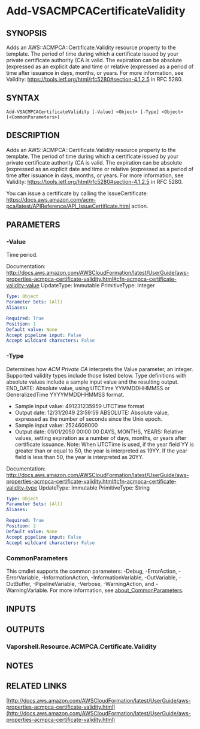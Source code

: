 # Add-VSACMPCACertificateValidity

## SYNOPSIS
Adds an AWS::ACMPCA::Certificate.Validity resource property to the template.
The period of time during which a certificate issued by your private certificate authority (CA is valid.
The expiration can be absolute (expressed as an explicit date and time or relative (expressed as a period of time after issuance in days, months, or years.
For more information, see Validity: https://tools.ietf.org/html/rfc5280#section-4.1.2.5 in RFC 5280.

## SYNTAX

```
Add-VSACMPCACertificateValidity [-Value] <Object> [-Type] <Object> [<CommonParameters>]
```

## DESCRIPTION
Adds an AWS::ACMPCA::Certificate.Validity resource property to the template.
The period of time during which a certificate issued by your private certificate authority (CA is valid.
The expiration can be absolute (expressed as an explicit date and time or relative (expressed as a period of time after issuance in days, months, or years.
For more information, see Validity: https://tools.ietf.org/html/rfc5280#section-4.1.2.5 in RFC 5280.

You can issue a certificate by calling the IssueCertificate: https://docs.aws.amazon.com/acm-pca/latest/APIReference/API_IssueCertificate.html action.

## PARAMETERS

### -Value
Time period.

Documentation: http://docs.aws.amazon.com/AWSCloudFormation/latest/UserGuide/aws-properties-acmpca-certificate-validity.html#cfn-acmpca-certificate-validity-value
UpdateType: Immutable
PrimitiveType: Integer

```yaml
Type: Object
Parameter Sets: (All)
Aliases:

Required: True
Position: 1
Default value: None
Accept pipeline input: False
Accept wildcard characters: False
```

### -Type
Determines how *ACM Private CA* interprets the Value parameter, an integer.
Supported validity types include those listed below.
Type definitions with absolute values include a sample input value and the resulting output.
END_DATE: Absolute value, using UTCTime YYMMDDHHMMSS or GeneralizedTime YYYYMMDDHHMMSS format.
+ Sample input value: 491231235959 UTCTime format
+ Output date: 12/31/2049 23:59:59
ABSOLUTE: Absolute value, expressed as the number of seconds since the Unix epoch.
+ Sample input value: 2524608000
+ Output date: 01/01/2050 00:00:00
DAYS, MONTHS, YEARS: Relative values, setting expiration as a number of days, months, or years after certificate issuance.
Note: When UTCTime is used, if the year field YY is greater than or equal to 50, the year is interpreted as 19YY.
If the year field is less than 50, the year is interpreted as 20YY.

Documentation: http://docs.aws.amazon.com/AWSCloudFormation/latest/UserGuide/aws-properties-acmpca-certificate-validity.html#cfn-acmpca-certificate-validity-type
UpdateType: Immutable
PrimitiveType: String

```yaml
Type: Object
Parameter Sets: (All)
Aliases:

Required: True
Position: 2
Default value: None
Accept pipeline input: False
Accept wildcard characters: False
```

### CommonParameters
This cmdlet supports the common parameters: -Debug, -ErrorAction, -ErrorVariable, -InformationAction, -InformationVariable, -OutVariable, -OutBuffer, -PipelineVariable, -Verbose, -WarningAction, and -WarningVariable. For more information, see [about_CommonParameters](http://go.microsoft.com/fwlink/?LinkID=113216).

## INPUTS

## OUTPUTS

### Vaporshell.Resource.ACMPCA.Certificate.Validity
## NOTES

## RELATED LINKS

[http://docs.aws.amazon.com/AWSCloudFormation/latest/UserGuide/aws-properties-acmpca-certificate-validity.html](http://docs.aws.amazon.com/AWSCloudFormation/latest/UserGuide/aws-properties-acmpca-certificate-validity.html)

